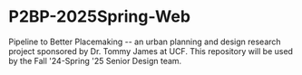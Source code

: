 # P2BP-2025Spring-Web
Pipeline to Better Placemaking -- an urban planning and design research project sponsored by Dr. Tommy James at UCF. This repository will be used by the Fall '24-Spring '25 Senior Design team.
